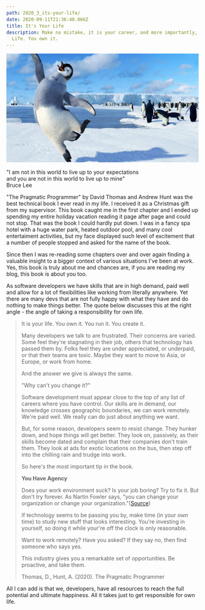 ```yaml
---
path: 2020_3_its-your-life/
date: 2020-09-11T21:36:40.866Z
title: It's Your Life
description: Make no mistake, it is your career, and more importantly, It's Your
  Life. You own it.
---
```

![](../assets/happy.jpg)

"I am not in this world to live up to your expectations<br/>
and you are not in this world to live up to mine"<br/>
Bruce Lee

"The Pragmatic Programmer" by David Thomas and Andrew Hunt was the best technical
book I ever read in my life. I received it as a Christmas gift from my supervisor. This
book caught me in the first chapter and I ended up spending my entire holiday vacation
reading it page after page and could not stop. That was the book I could hardly put down.
I was in a fancy spa hotel with a huge water park, heated outdoor pool, and many
cool entertaiment activities, but my face displayed such level of excitement that a
number of people stopped and asked for the name of the book.

Since then I was re-reading some chapters over and over again finding a valuable
insight to a bigger context of various situations I've been at work. Yes, this
book is truly about me and chances are, if you are reading my blog, this book is
about you too.

As software developers we have skills that are in high demand, paid well and
allow for a lot of flexibilities like working from literally anywhere. Yet there are
many devs that are not fully happy with what they have and do nothing to make
things better. The quote below discusses this at the right angle - the angle of
taking a responsibility for own life.

> It is your life. You own it. You run it. You create it.
>
> Many developers we talk to are frustrated. Their concerns are varied. Some
> feel they're stagnating in their job, others that technology has passed them
> by. Folks feel they are under appreciated, or underpaid, or that their teams
> are toxic. Maybe they want to move to Asia, or Europe, or work from home.
>
> And the answer we give is always the same.
>
> "Why can't you change it?"
>
> Software development must appear close to the top of any list of careers where
> you have control. Our skills are in demand, our knowledge crosses geographic
> boundaries, we can work remotely. We're paid well. We really can do just about
> anything we want.
>
> But, for some reason, developers seem to resist change. They hunker down,
> and hope things will get better. They look on, passively, as their skills become
> dated and complain that their companies don't train them. They look at ads
> for exotic locations on the bus, then step off into the chilling rain and trudge
> into work.
>
> So here's the most important tip in the book.
>
> <strong> You Have Agency</strong>
>
> Does your work environment suck? Is your job boring? Try to fix it. But don't
> try forever. As Nartin Fowler says, "you can change your organization or change
> your organization."([Source](https://wiki.c2.com/?ChangeYourOrganization))
>
> If technology seems to be passing you by, make time (in your own time) to
> study new stuff that looks interesting. You're investing in yourself, so doing
> it while your're off the clock is only reasonable.
>
> Want to work remotely? Have you asked? If they say no, then find someone
> who says yes.
>
> This industry gives you a remarkable set of opportunities. Be proactive, and
> take them.
>
> Thomas, D., Hunt, A. (2020). The Pragmatic Programmer

All I can add is that we, developers, have all resources to reach the full potential
and ultimate happiness. All it takes just to get responsible for own life.